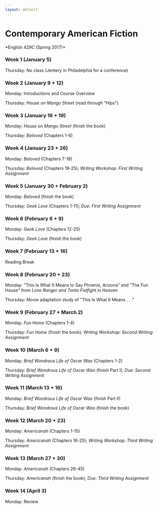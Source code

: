 ```yaml
---
layout: default
---
```

# Contemporary American Fiction
<div class="lead pretty-links">
*English 429C (Spring 2017)* 

### Week 1 (January 5) 

Thursday: No class (Jentery in Philadelphia for a conference)  

### Week 2 (January 9 + 12) 

Monday: Introductions and Course Overview  

Thursday: *House on Mango Street* (read through “Hips") 

### Week 3 (January 16 + 19) 

Monday: *House on Mango Street* (finish the book)  

Thursday: *Beloved* (Chapters 1-6)   

### Week 4 (January 23 + 26)

Monday: *Beloved* (Chapters 7-18)   

Thursday: *Beloved* (Chapters 19-25); *Writing Workshop: First Writing Assignment*

### Week 5 (January 30 + February 2)  

Monday:	*Beloved* (finish the book) 

Thursday:	*Geek Love* (Chapters 1-11); *Due: First Writing Assignment*  

### Week 6 (February 6 + 9) 

Monday: *Geek Love* (Chapters 12-25) 

Thursday: *Geek Love* (finish the book) 

### Week 7 (February 13 + 16)

Reading Break 

### Week 8 (February 20 + 23)  

Monday: "This Is What It Means to Say Phoenix, Arizona" and "The Fun House" from *Lone Ranger and Tonto Fistfight in Heaven* 

Thursday:	Movie adaptation study of "This Is What It Means . . ." 

### Week 9 (February 27 + March 2) 

Monday: *Fun Home* (Chapters 1-4) 

Thursday:	*Fun Home* (finish the book); *Writing Workshop: Second Writing Assignment* 

### Week 10 (March 6 + 9)  

Monday:	*Brief Wondrous Life of Oscar Wao* (Chapters 1-2) 

Thursday: *Brief Wondrous Life of Oscar Wao* (finish Part I); *Due: Second Writing Assignment*

### Week 11 (March 13 + 16)

Monday: *Brief Wondrous Life of Oscar Wao* (finish Part II)

Thursday:	*Brief Wondrous Life of Oscar Wao* (finish the book) 

### Week 12 (March 20 + 23) 

Monday:	*Americanah* (Chapters 1-15)  

Thursday: *Americanah* (Chapters 16-25); *Writing Workshop: Third Writing Assignment* 

### Week 13 (March 27 + 30)  

Monday:	*Americanah* (Chapters 26-45)	

Thursday:	*Americanah* (finish the book); *Due: Third Writing Assignment* 

### Week 14 (April 3)

Monday: Review 
</div>

